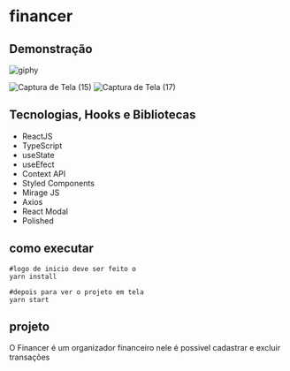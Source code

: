 # financer

## Demonstração

![giphy](https://user-images.githubusercontent.com/101371288/190529012-26a50f10-71b2-48ce-ac6f-55c65f11681b.gif)

![Captura de Tela (15)](https://user-images.githubusercontent.com/101371288/190530419-0d4412ad-9cc1-4b80-b4ad-651369e540ba.png)
![Captura de Tela (17)](https://user-images.githubusercontent.com/101371288/190530711-11744e8c-8275-4c96-bc31-83277985816f.png)

## Tecnologias, Hooks e Bibliotecas
* ReactJS
* TypeScript
*  useState
* useEfect
* Context API
* Styled Components
* Mirage JS
* Axios
* React Modal
* Polished

## como executar
```
#logo de inicio deve ser feito o
yarn install

#depois para ver o projeto em tela 
yarn start
```
## projeto
O Financer é um organizador financeiro nele é possivel cadastrar e excluir transações 

